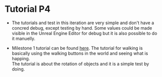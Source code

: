 # Tutorial P4

* The tutorials and test in this iteration are very simple and don't have a concred debug, except testing by hand. Some values could be made visible in the Unreal Engine Editor for debug but it is also possible to do it manuelly.

* Milestone 1 tutorial can be found [here](Documentation/Milestone1.md). The tutorial for walking is basically using the walking buttons in the world and seeing what is happing.   
The tutorial is about the rotation of objects and it is a simple test by doing.

